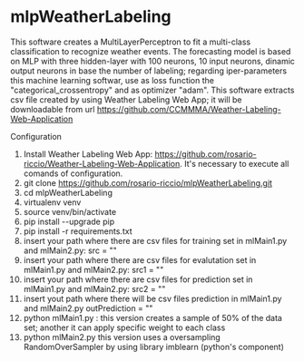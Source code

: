 # mlpWeatherLabeling

This software creates a MultiLayerPerceptron to fit a multi-class classification to recognize weather events. The forecasting model is based on MLP with three hidden-layer with 100 neurons, 10 input neurons, dinamic output neurons in base the number of labeling; regarding iper-parameters this machine learning softwar, use as loss function the "categorical_crossentropy" and as optimizer "adam". This software extracts csv file created by using Weather Labeling Web App; it will be downloadable from url https://github.com/CCMMMA/Weather-Labeling-Web-Application

Configuration

1. Install Weather Labeling Web App: https://github.com/rosario-riccio/Weather-Labeling-Web-Application. It's necessary to execute all comands of configuration.
2. git clone https://github.com/rosario-riccio/mlpWeatherLabeling.git
3. cd mlpWeatherLabeling
4. virtualenv venv
5. source venv/bin/activate
6. pip install --upgrade pip
7. pip install -r requirements.txt
8. insert your path where there are csv files for training set in mlMain1.py and mlMain2.py: src = ""
9. insert your path where there are csv files for evalutation set in mlMain1.py and mlMain2.py: src1 = ""
10. insert your path where there are csv files for prediction set in mlMain1.py and mlMain2.py: src2 = ""
11. insert yout path where there will be csv files prediction in mlMain1.py and mlMain2.py outPrediction = ""
12. python mlMain1.py : this version creates a sample of 50% of the data set; another it can apply specific weight to each class
13. python mlMain2.py this version uses a oversampling RandomOverSampler by using library imblearn (python's component)
